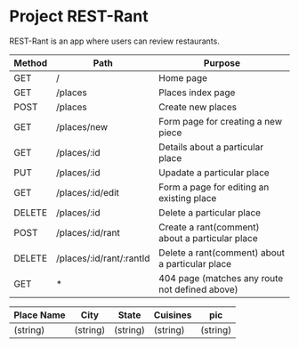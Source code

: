 # Project REST-Rant

REST-Rant is an app where users can review restaurants.

| Method | Path | Purpose |
| ------ | ---- | ------- |
| GET    | /    | Home page |
| GET    | /places | Places index page |
| POST   | /places | Create new places |
| GET    | /places/new | Form page for creating a new piece |
| GET    | /places/:id | Details about a particular place   |
| PUT     | /places/:id | Upadate a particular place |
| GET     | /places/:id/edit | Form a page for editing an existing place |
| DELETE | /places/:id | Delete a particular place |
| POST | /places/:id/rant | Create a rant(comment) about a particular place |
| DELETE | /places/:id/rant/:rantId | Delete a rant(comment) about a particular place |
| GET | * | 404 page (matches any route not defined above) |

| Place Name | City | State | Cuisines | pic |
| ---------- | ---- | ----- | -------- | --- |
| (string) | (string) | (string) | (string) | (string) |
